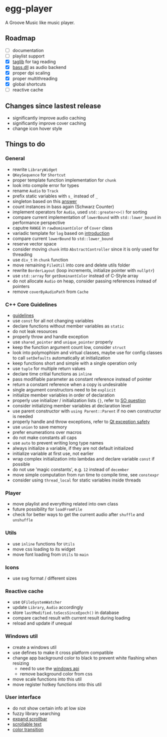 # egg-player
A Groove Music like music player.

## Roadmap
- [ ] documentation
- [ ] playlist support
- [x] [taglib](https://github.com/taglib/taglib) for tag reading
- [x] [bass.dll](http://www.un4seen.com/) as audio backend
- [x] proper dpi scaling
- [x] proper multithreading
- [x] global shortcuts
- [ ] reactive cache

## Changes since lastest release
- significantly improve audio caching
- significantly improve cover caching 
- change icon hover style

## Things to do

### General
- rewrite `LibraryWidget`
- `QKeySequence` for `Shortcut`
- proper template function implementation for `chunk`
- look into compile error for types
- rename `Audio` to `Track`
- prefix static variables with `s_` instead of `_`
- singleton based on this [answer](https://stackoverflow.com/a/1008289/7057528)
- count instances in bass again (Schwarz Counter)
- implement operators for `Audio`, used `std::greater<>()` for sorting
- compare current implementation of `lowerBound` with `std::lower_bound` in performance perspective
- caputre `RANGE` in `rawDominantColor` of `Cover` class
- variadic template for `log` based on [introduction](http://kevinushey.github.io/blog/2016/01/27/introduction-to-c++-variadic-templates/)
- compare current `lowerBound` to `std::lower_bound`
- reserve vector space
- consider moving `chunk` into `AbstractController` since it is only used for threading
- use `div_t` in `chunk` function
- move remaining `FileUtil` into core and delete utils folder
- rewrite `BorderLayout` (loop increments, initialize pointer with `nullptr`)
- use `std::array` for `getDominantColor` instead of C-Style array
- do not allocate `Audio` on heap, consider passing references instead of pointers
- remove `coverByAudioPath` from `Cache`

### C++ Core Guidelines
- [guidelines](https://github.com/isocpp/CppCoreGuidelines)
- use `const` for all not changing variables
- declare functions without member variables as `static`
- do not leak resources
- properly throw and handle exception
- use `shared_pointer` and `unique_pointer` properly
- keep the function argument count low, consider `struct`
- look into polymophism and virtual classes, maybe use for config classes to call `setDefaults` automatically at initialization
- keep functions short and simple with a single operation only
- use `tuple` for multiple return values
- declare time critial functions as `inline`
- pass modifiable parameter as constant reference instead of pointer
- return a constant reference when a copy is undesirable
- single argument constructors need to be `explicit`
- initialize member variables in order of declaration
- properly use initializer / initialization lists `{}`, refer to [SO question](https://stackoverflow.com/questions/18222926/why-is-list-initialization-using-curly-braces-better-than-the-alternatives)
- consider initializing member variables at declaration level
- use parent constructor with `using Parent::Parent` if no own constructor is needed
- properly handle and throw exceptions, refer to [Qt exception safety](http://doc.qt.io/qt-5/exceptionsafety.html)
- use `union` to save memory
- prefer enumerations over macros
- do not make constants all caps
- use `auto` to prevent writing long type names
- always initialize a variable, if they are not default initialized
- initialize variable at first use, not earlier
- wrap complex initialization into lambdas and declare variable `const` if possible
- do not use 'magic constants', e.g. `12` instead of `december`
- move simple computation from run time to compile time, see `constexpr`
- consider using `thread_local` for static variables inside threads
<!-- Continue here: http://isocpp.github.io/CppCoreGuidelines/CppCoreGuidelines#e-error-handling -->

### Player
- move playlist and everything related into own class
- future possibility for `loadFromFile`
- check for better ways to get the current audio after `shuffle` and `unshuffle`

### Utils
- use `inline` functions for `Utils`
- move css loading to its widget
- move font loading from `Utils` to `main`

### Icons
- use svg format / different sizes

### Reactive cache
- use `QFileSystemWatcher`
- update `Library`, `Audio` accordingly
- store `lastModified.toSecsSinceEpoch()` in database
- compare cached result with current result during loading
- reload and update if unequal

### Windows util
- create a windows util
- use defines to make it cross platform compatible
- change app background color to black to prevent white flashing when resizing
  - need to use the [windows api](https://forum.qt.io/topic/69867/temporary-white-border-on-resizing-qt-quick-application-window-on-windows-desktop/2)
  - remove background color from css
- move scale functions into this util
- move register hotkey functions into this util
  
### User interface
- do not show certain info at low size
- fuzzy library searching
- [expand scrollbar](https://stackoverflow.com/a/23677355/7057528)
- [scrollable text](https://stackoverflow.com/a/10655396/7057528)
- [color transition](https://stackoverflow.com/a/34445886/7057528)
